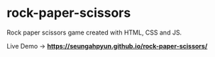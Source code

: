 # rock-paper-scissors
Rock paper scissors game created with HTML, CSS and JS.

Live Demo -> **https://seungahpyun.github.io/rock-paper-scissors/**
